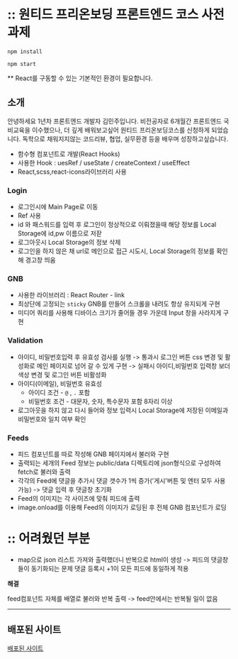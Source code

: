 # :: 원티드 프리온보딩 프론트엔드 코스 사전과제

```
npm install

npm start
```

\*\* React를 구동할 수 있는 기본적인 환경이 필요합니다.

## 소개
안녕하세요 1년차 프론트엔드 개발자 김민주입니다. 
비전공자로 6개월간 프론트엔드 국비교육을 이수했으나, 더 깊게 배워보고싶어 원티드 프리온보딩코스를 신청하게 되었습니다. 
독학으로 채워지지않는 코드리뷰, 협업, 실무환경 등을 배우며 성장하고싶습니다.

- 함수형 컴포넌트로 개발(React Hooks)
- 사용한 Hook : uesRef / useState / createContext / useEffect
- React,scss,react-icons라이브러리 사용

### Login
- 로그인시에 Main Page로 이동
- Ref 사용
- id 와 패스워드를 입력 후 로그인이 정상적으로 이뤄졌을때 해당 정보를 Local Storage에 id,pw 이름으로 저잗
- 로그아웃시 Local Storage의 정보 삭제
- 로그인을 하지 않은 채 url로 메인으로 접근 시도시, Local Storage의 정보를 확인해 경고창 띄움

### GNB
- 사용한 라이브러리 : React Router - link
- 최상단에 고정되는 `sticky` GNB를 만들어 스크롤을 내려도 항상 유지되게 구현
- 미디어 쿼리를 사용해 디바이스 크기가 줄어들 경우 가운데 Input 창을 사라지게 구현

### Validation
- 아이디, 비밀번호입력 후 유효성 검사를 실행 
-> 통과시 로그인 버튼 css 변경 및 활성화로 메인 페이지로 넘어 갈 수 있게 구현
-> 실패시 아이디,비밀번호 입력창 보더 색상 변경 및 로그인 버튼 비활성화
- 아이디(이메일), 비밀번호 유효성
  - 아이디 조건 - `@` , `.` 포함
  - 비밀번호 조건 - 대문자, 숫자, 특수문자 포함 8자리 이상
- 로그아웃을 하지 않고 다시 들어와 정보 입력시 Local Storage에 저장된 이메일과 비밀번호와 일치 여부 확인


### Feeds

- 피드 컴포넌트를 따로 작성해 GNB 페이지에서 불러와 구현
- 출력되는 세개의 Feed 정보는 public/data 디렉토리에 json형식으로 구성하여 fetch로 불러와 출력
- 각각의 Feed에 댓글을 추가시 댓글 갯수가 1씩 증가('게시'버튼 및 엔터 모두 사용 가능) -> 댓글 입력 후 댓글창 초기화
- Feed의 이미지는 각 사이즈에 맞춰 피드에 출력
- image.onload를 이용해 Feed의 이미지가 로딩된 후 전체 GNB 컴포넌트가 로딩

# :: 어려웠던 부분
- map으로 json 리스트 가져와 출력했더니 반복으로 html이 생성 ->
   피드의 댓글창들이 동기화되는 문제
   댓글 등록시 +1이 모든 피드에 동일하게 적용
   
**해결**

feed컴포넌트 자체를 배열로 불러와 반복 출력 -> feed안에서는 반복될 일이 없음

---

## 배포된 사이트

[배포된 사이트](https://bclef25.notion.site/1ed6d5b2192b45eeb4104a67f6a77250)
